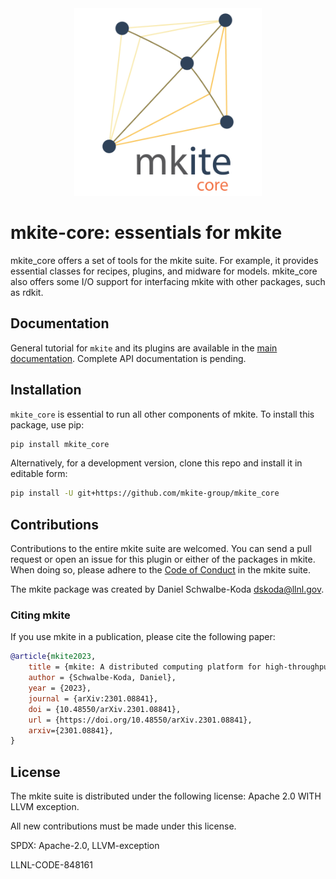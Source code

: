 <div align="center">
  <img src=docs/_static/mkite-core.png width="300"><br>
</div>

# mkite-core: essentials for mkite

mkite_core offers a set of tools for the mkite suite. For example, it provides essential classes for recipes, plugins, and midware for models. mkite_core also offers some I/O support for interfacing mkite with other packages, such as rdkit.

## Documentation

General tutorial for `mkite` and its plugins are available in the [main documentation](https://mkite.org).
Complete API documentation is pending.

## Installation

`mkite_core` is essential to run all other components of mkite. To install this package, use pip:

```bash
pip install mkite_core
```

Alternatively, for a development version, clone this repo and install it in editable form:

```bash
pip install -U git+https://github.com/mkite-group/mkite_core
```

## Contributions

Contributions to the entire mkite suite are welcomed.
You can send a pull request or open an issue for this plugin or either of the packages in mkite.
When doing so, please adhere to the [Code of Conduct](CODE_OF_CONDUCT.md) in the mkite suite.

The mkite package was created by Daniel Schwalbe-Koda <dskoda@llnl.gov>.

### Citing mkite

If you use mkite in a publication, please cite the following paper:

```bibtex
@article{mkite2023,
    title = {mkite: A distributed computing platform for high-throughput materials simulations},
    author = {Schwalbe-Koda, Daniel},
    year = {2023},
    journal = {arXiv:2301.08841},
    doi = {10.48550/arXiv.2301.08841},
    url = {https://doi.org/10.48550/arXiv.2301.08841},
    arxiv={2301.08841},
}
```

## License

The mkite suite is distributed under the following license: Apache 2.0 WITH LLVM exception.

All new contributions must be made under this license.

SPDX: Apache-2.0, LLVM-exception

LLNL-CODE-848161
